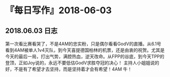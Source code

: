# 『每日写作』2018-06-03

## 2018.06.03  日志
第一次看比赛看哭了，不是4AM的忠实粉，只是偶尔看看GodV的直播。从6.1号看到4AM被单人1v4灭队，到今天喜提德国柏林的机票，还是由衷的祝贺。尤其是今天的最后一局，打出气势，满腔热血，逆天改命。从FPP的谷底，到今天TPP的登顶，正如Joy说的，永远不要低估GodV求胜夺冠的决心！ 主持人小姐姐说的好，不是有了希望才去坚持，而是坚持着才会有希望！4AM 牛！